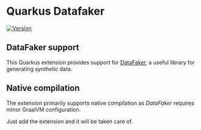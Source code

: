 # Quarkus Datafaker

[![Version](https://img.shields.io/maven-central/v/io.quarkiverse.quarkus-datafaker/quarkus-datafaker?logo=apache-maven&style=flat-square)](https://central.sonatype.com/artifact/io.quarkiverse.quarkus-datafaker/quarkus-datafaker-parent)

## DataFaker support

This Quarkus extension provides support for [DataFaker](https://www.datafaker.net/documentation/getting-started/),
a useful library for generating _synthetic_ data.

## Native compilation

The extension primarily supports native compilation as _DataFaker_ requires minor GraalVM configuration.

Just add the extension and it will be taken care of.
